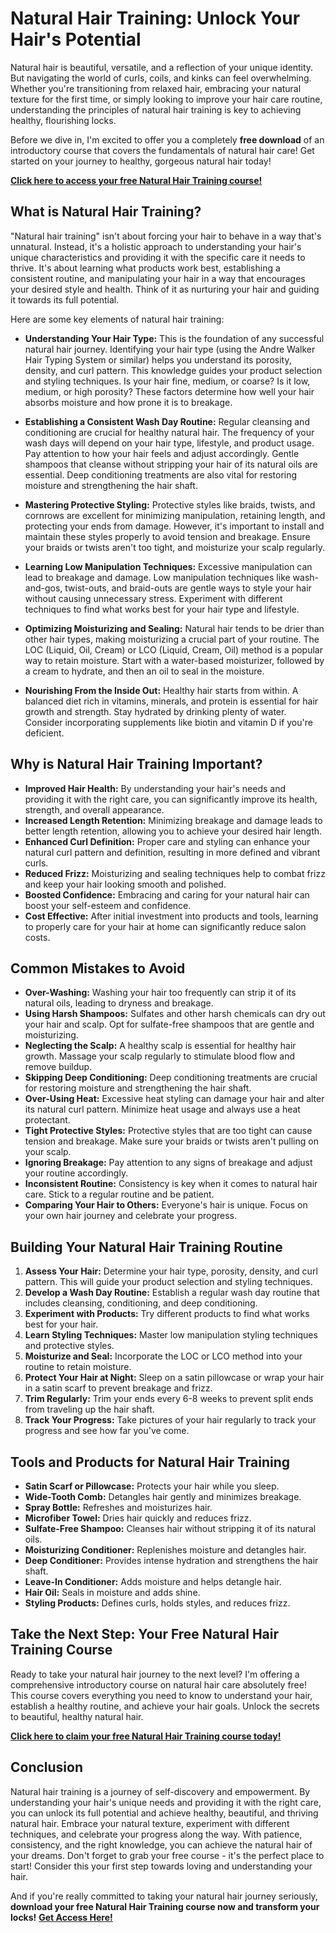 # Natural Hair Training: Unlock Your Hair's Potential

Natural hair is beautiful, versatile, and a reflection of your unique identity. But navigating the world of curls, coils, and kinks can feel overwhelming. Whether you're transitioning from relaxed hair, embracing your natural texture for the first time, or simply looking to improve your hair care routine, understanding the principles of natural hair training is key to achieving healthy, flourishing locks.

Before we dive in, I'm excited to offer you a completely **free download** of an introductory course that covers the fundamentals of natural hair care! Get started on your journey to healthy, gorgeous natural hair today!

[**Click here to access your free Natural Hair Training course!**](https://udemywork.com/natural-hair-training)

## What is Natural Hair Training?

"Natural hair training" isn't about forcing your hair to behave in a way that's unnatural. Instead, it's a holistic approach to understanding your hair's unique characteristics and providing it with the specific care it needs to thrive. It's about learning what products work best, establishing a consistent routine, and manipulating your hair in a way that encourages your desired style and health. Think of it as nurturing your hair and guiding it towards its full potential.

Here are some key elements of natural hair training:

*   **Understanding Your Hair Type:** This is the foundation of any successful natural hair journey. Identifying your hair type (using the Andre Walker Hair Typing System or similar) helps you understand its porosity, density, and curl pattern. This knowledge guides your product selection and styling techniques. Is your hair fine, medium, or coarse? Is it low, medium, or high porosity? These factors determine how well your hair absorbs moisture and how prone it is to breakage.

*   **Establishing a Consistent Wash Day Routine:** Regular cleansing and conditioning are crucial for healthy natural hair. The frequency of your wash days will depend on your hair type, lifestyle, and product usage. Pay attention to how your hair feels and adjust accordingly. Gentle shampoos that cleanse without stripping your hair of its natural oils are essential. Deep conditioning treatments are also vital for restoring moisture and strengthening the hair shaft.

*   **Mastering Protective Styling:** Protective styles like braids, twists, and cornrows are excellent for minimizing manipulation, retaining length, and protecting your ends from damage. However, it's important to install and maintain these styles properly to avoid tension and breakage. Ensure your braids or twists aren't too tight, and moisturize your scalp regularly.

*   **Learning Low Manipulation Techniques:** Excessive manipulation can lead to breakage and damage. Low manipulation techniques like wash-and-gos, twist-outs, and braid-outs are gentle ways to style your hair without causing unnecessary stress. Experiment with different techniques to find what works best for your hair type and lifestyle.

*   **Optimizing Moisturizing and Sealing:** Natural hair tends to be drier than other hair types, making moisturizing a crucial part of your routine. The LOC (Liquid, Oil, Cream) or LCO (Liquid, Cream, Oil) method is a popular way to retain moisture. Start with a water-based moisturizer, followed by a cream to hydrate, and then an oil to seal in the moisture.

*   **Nourishing From the Inside Out:** Healthy hair starts from within. A balanced diet rich in vitamins, minerals, and protein is essential for hair growth and strength. Stay hydrated by drinking plenty of water. Consider incorporating supplements like biotin and vitamin D if you're deficient.

## Why is Natural Hair Training Important?

*   **Improved Hair Health:** By understanding your hair's needs and providing it with the right care, you can significantly improve its health, strength, and overall appearance.
*   **Increased Length Retention:** Minimizing breakage and damage leads to better length retention, allowing you to achieve your desired hair length.
*   **Enhanced Curl Definition:** Proper care and styling can enhance your natural curl pattern and definition, resulting in more defined and vibrant curls.
*   **Reduced Frizz:** Moisturizing and sealing techniques help to combat frizz and keep your hair looking smooth and polished.
*   **Boosted Confidence:** Embracing and caring for your natural hair can boost your self-esteem and confidence.
*   **Cost Effective:** After initial investment into products and tools, learning to properly care for your hair at home can significantly reduce salon costs.

## Common Mistakes to Avoid

*   **Over-Washing:** Washing your hair too frequently can strip it of its natural oils, leading to dryness and breakage.
*   **Using Harsh Shampoos:** Sulfates and other harsh chemicals can dry out your hair and scalp. Opt for sulfate-free shampoos that are gentle and moisturizing.
*   **Neglecting the Scalp:** A healthy scalp is essential for healthy hair growth. Massage your scalp regularly to stimulate blood flow and remove buildup.
*   **Skipping Deep Conditioning:** Deep conditioning treatments are crucial for restoring moisture and strengthening the hair shaft.
*   **Over-Using Heat:** Excessive heat styling can damage your hair and alter its natural curl pattern. Minimize heat usage and always use a heat protectant.
*   **Tight Protective Styles:** Protective styles that are too tight can cause tension and breakage. Make sure your braids or twists aren't pulling on your scalp.
*   **Ignoring Breakage:** Pay attention to any signs of breakage and adjust your routine accordingly.
*   **Inconsistent Routine:** Consistency is key when it comes to natural hair care. Stick to a regular routine and be patient.
*   **Comparing Your Hair to Others:** Everyone's hair is unique. Focus on your own hair journey and celebrate your progress.

## Building Your Natural Hair Training Routine

1.  **Assess Your Hair:** Determine your hair type, porosity, density, and curl pattern. This will guide your product selection and styling techniques.
2.  **Develop a Wash Day Routine:** Establish a regular wash day routine that includes cleansing, conditioning, and deep conditioning.
3.  **Experiment with Products:** Try different products to find what works best for your hair.
4.  **Learn Styling Techniques:** Master low manipulation styling techniques and protective styles.
5.  **Moisturize and Seal:** Incorporate the LOC or LCO method into your routine to retain moisture.
6.  **Protect Your Hair at Night:** Sleep on a satin pillowcase or wrap your hair in a satin scarf to prevent breakage and frizz.
7.  **Trim Regularly:** Trim your ends every 6-8 weeks to prevent split ends from traveling up the hair shaft.
8.  **Track Your Progress:** Take pictures of your hair regularly to track your progress and see how far you've come.

## Tools and Products for Natural Hair Training

*   **Satin Scarf or Pillowcase:** Protects your hair while you sleep.
*   **Wide-Tooth Comb:** Detangles hair gently and minimizes breakage.
*   **Spray Bottle:** Refreshes and moisturizes hair.
*   **Microfiber Towel:** Dries hair quickly and reduces frizz.
*   **Sulfate-Free Shampoo:** Cleanses hair without stripping it of its natural oils.
*   **Moisturizing Conditioner:** Replenishes moisture and detangles hair.
*   **Deep Conditioner:** Provides intense hydration and strengthens the hair shaft.
*   **Leave-In Conditioner:** Adds moisture and helps detangle hair.
*   **Hair Oil:** Seals in moisture and adds shine.
*   **Styling Products:** Defines curls, holds styles, and reduces frizz.

## Take the Next Step: Your Free Natural Hair Training Course

Ready to take your natural hair journey to the next level? I'm offering a comprehensive introductory course on natural hair care absolutely free! This course covers everything you need to know to understand your hair, establish a healthy routine, and achieve your hair goals. Unlock the secrets to beautiful, healthy natural hair.

[**Click here to claim your free Natural Hair Training course today!**](https://udemywork.com/natural-hair-training)

## Conclusion

Natural hair training is a journey of self-discovery and empowerment. By understanding your hair's unique needs and providing it with the right care, you can unlock its full potential and achieve healthy, beautiful, and thriving natural hair. Embrace your natural texture, experiment with different techniques, and celebrate your progress along the way. With patience, consistency, and the right knowledge, you can achieve the natural hair of your dreams. Don't forget to grab your free course - it's the perfect place to start! Consider this your first step towards loving and understanding your hair.

And if you're really committed to taking your natural hair journey seriously, **download your free Natural Hair Training course now and transform your locks!** [**Get Access Here!**](https://udemywork.com/natural-hair-training)

